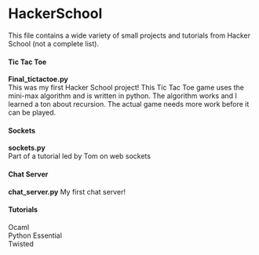 HackerSchool
============
This file contains a wide variety of small projects and tutorials from Hacker School (not a complete list).

<h4>Tic Tac Toe</h4>
<strong>Final_tictactoe.py</strong><br/>
This was my first Hacker School project! This Tic Tac Toe game uses the mini-max algorithm and is written in python.
The algorithm works and I learned a ton about recursion. The actual game needs more work before it can be played.

<h4>Sockets</h4>
<strong>sockets.py</strong><br/>
Part of a tutorial led by Tom on web sockets

<h4>Chat Server</h4>
<strong>chat_server.py</strong>
My first chat server!

<h4>Tutorials</h4>
Ocaml<br/>
Python Essential<br/>
Twisted<br/>
